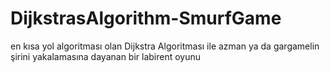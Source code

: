 # DijkstrasAlgorithm-SmurfGame
 en kısa yol algoritması olan Dijkstra Algoritması ile azman ya da gargamelin şirini yakalamasına dayanan bir labirent oyunu
